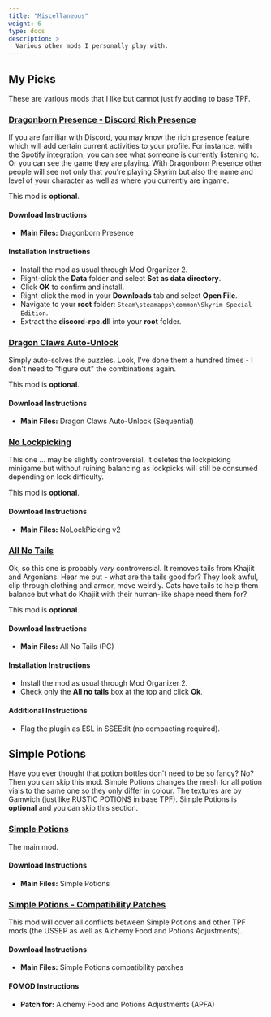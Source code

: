 ```yaml
---
title: "Miscellaneous"
weight: 6
type: docs
description: >
  Various other mods I personally play with.
---
```


## My Picks

These are various mods that I like but cannot justify adding to base TPF.

### **[Dragonborn Presence - Discord Rich Presence](https://www.nexusmods.com/skyrimspecialedition/mods/25287?tab=files)**

If you are familiar with Discord, you may know the rich presence feature which will add certain current activities to your profile. For instance, with the Spotify integration, you can see what someone is currently listening to. Or you can see the game they are playing. With Dragonborn Presence other people will see not only that you're playing Skyrim but also the name and level of your character as well as where you currently are ingame.

This mod is **optional**.

#### Download Instructions

- **Main Files:** Dragonborn Presence

#### Installation Instructions

- Install the mod as usual through Mod Organizer 2.
- Right-click the **Data** folder and select **Set as data directory**.
- Click **OK** to confirm and install.
- Right-click the mod in your **Downloads** tab and select **Open File**.
- Navigate to your **root** folder: `Steam\steamapps\common\Skyrim Special Edition`.
- Extract the **discord-rpc.dll** into your **root** folder.

### **[Dragon Claws Auto-Unlock](https://www.nexusmods.com/skyrimspecialedition/mods/47329?tab=files)**

Simply auto-solves the puzzles. Look, I've done them a hundred times - I don't need to "figure out" the combinations again.

This mod is **optional**.

#### Download Instructions

- **Main Files:** Dragon Claws Auto-Unlock (Sequential)

### **[No Lockpicking](https://www.nexusmods.com/skyrimspecialedition/mods/32218?tab=files)**

This one ... may be slightly controversial. It deletes the lockpicking minigame but without ruining balancing as lockpicks will still be consumed depending on lock difficulty.

This mod is **optional**.

#### Download Instructions

- **Main Files:** NoLockPicking v2

### **[All No Tails](https://www.nexusmods.com/skyrimspecialedition/mods/23927?tab=files)**

Ok, so this one is probably *very* controversial. It removes tails from Khajiit and Argonians. Hear me out - what are the tails good for? They look awful, clip through clothing and armor, move weirdly. Cats have tails to help them balance but what do Khajiit with their human-like shape need them for?

This mod is **optional**.

#### Download Instructions

- **Main Files:** All No Tails (PC)

#### Installation Instructions

- Install the mod as usual through Mod Organizer 2.
- Check only the **All no tails** box at the top and click **Ok**.

#### Additional Instructions

- Flag the plugin as ESL in SSEEdit (no compacting required).

## Simple Potions

Have you ever thought that potion bottles don't need to be so fancy? No? Then you can skip this mod. Simple Potions changes the mesh for all potion vials to the same one so they only differ in colour. The textures are by Gamwich (just like RUSTIC POTIONS in base TPF). Simple Potions is **optional** and you can skip this section.

### **[Simple Potions](https://www.nexusmods.com/skyrimspecialedition/mods/15911?tab=files)**

The main mod.

#### Download Instructions

- **Main Files:** Simple Potions

### **[Simple Potions - Compatibility Patches](https://www.nexusmods.com/skyrimspecialedition/mods/42014?tab=files)**

This mod will cover all conflicts between Simple Potions and other TPF mods (the USSEP as well as Alchemy Food and Potions Adjustments).

#### Download Instructions

- **Main Files:** Simple Potions compatibility patches

#### FOMOD Instructions

- **Patch for:** Alchemy Food and Potions Adjustments (APFA)
